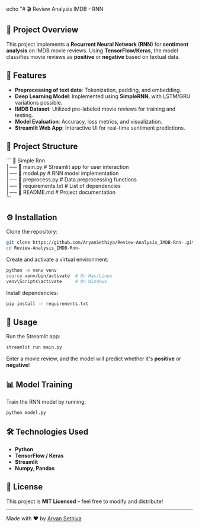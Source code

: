 echo "# 🎬 Review Analysis IMDB - RNN  

## 📌 Project Overview  
This project implements a **Recurrent Neural Network (RNN)** for **sentiment analysis** on IMDB movie reviews. Using **TensorFlow/Keras**, the model classifies movie reviews as **positive** or **negative** based on textual data.  

## 🚀 Features  
- **Preprocessing of text data**: Tokenization, padding, and embedding.  
- **Deep Learning Model**: Implemented using **SimpleRNN**, with LSTM/GRU variations possible.  
- **IMDB Dataset**: Utilized pre-labeled movie reviews for training and testing.  
- **Model Evaluation**: Accuracy, loss metrics, and visualization.  
- **Streamlit Web App**: Interactive UI for real-time sentiment predictions.  

## 📂 Project Structure  
\`\`\`
📁 Simple Rnn  
│── 📄 main.py              # Streamlit app for user interaction  
│── 📄 model.py             # RNN model implementation  
│── 📄 preprocess.py        # Data preprocessing functions  
│── 📄 requirements.txt     # List of dependencies  
│── 📄 README.md            # Project documentation  
\`\`\`


## ⚙️ Installation  
Clone the repository:  
```bash
git clone https://github.com/AryanSethiya/Review-Analysis_IMDB-Rnn-.git
cd Review-Analysis_IMDB-Rnn-
```

Create and activate a virtual environment:  
```bash
python -m venv venv
source venv/bin/activate  # On Mac/Linux
venv\Scripts\activate     # On Windows
```
Install dependencies:  
```bash
pip install -r requirements.txt
```

## 🏃 Usage  
Run the Streamlit app:  
```bash
streamlit run main.py
```
Enter a movie review, and the model will predict whether it's **positive** or **negative**!  

## 📊 Model Training  
Train the RNN model by running:  
```bash
python model.py
```



## 🛠️ Technologies Used  
- **Python**  
- **TensorFlow / Keras**  
- **Streamlit**  
- **Numpy, Pandas**  

## 📜 License  
This project is **MIT Licensed** – feel free to modify and distribute!  

---
Made with ❤️ by [Aryan Sethiya](https://github.com/AryanSethiya)  

